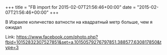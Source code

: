 +++
title = "FB import for 2015-02-07T21:56:46+00:00"
date = "2015-02-07T21:56:46+00:00"
+++

В Израиле количество ватности на квадратный метр больше, чем я ожидал


Link: https://www.facebook.com/photo.php?fbid=10152832307527851&set=a.10150579276797851.388577.630817850&type=3
